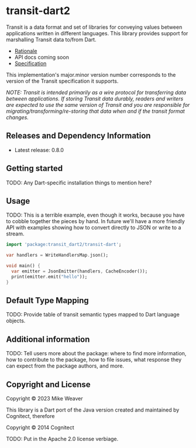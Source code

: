 <!--
This README describes the package. If you publish this package to pub.dev,
this README's contents appear on the landing page for your package.

For information about how to write a good package README, see the guide for
[writing package pages](https://dart.dev/guides/libraries/writing-package-pages).

For general information about developing packages, see the Dart guide for
[creating packages](https://dart.dev/guides/libraries/create-library-packages)
and the Flutter guide for
[developing packages and plugins](https://flutter.dev/developing-packages).
-->
# transit-dart2

Transit is a data format and set of libraries for conveying values between
applications written in different languages. This library provides support for
marshalling Transit data to/from Dart.

* [Rationale](https://blog.cognitect.com/blog/2014/7/22/transit)
* API docs coming soon
* [Specification](https://github.com/cognitect/transit-format)

This implementation's major.minor version number corresponds to the version of
the Transit specification it supports.

_NOTE: Transit is intended primarily as a wire protocol for transferring data
between applications. If storing Transit data durably, readers and writers are
expected to use the same version of Transit and you are responsible for
migrating/transforming/re-storing that data when and if the transit format
changes._

## Releases and Dependency Information

* Latest release: 0.8.0

## Getting started

TODO: Any Dart-specific installation things to mention here?

## Usage

TODO: This is a terrible example, even though it works, because you have to
cobble together the pieces by hand. In future we'll have a more friendly API
with examples showing how to convert directly to JSON or write to a stream.

```dart
import 'package:transit_dart2/transit-dart';

var handlers = WriteHandlersMap.json();

void main() {
  var emitter = JsonEmitter(handlers, CacheEncoder());
  print(emitter.emit("hello"));
}
```

## Default Type Mapping

TODO: Provide table of transit semantic types mapped to Dart language objects.

## Additional information

TODO: Tell users more about the package: where to find more information, how to
contribute to the package, how to file issues, what response they can expect
from the package authors, and more.

## Copyright and License

Copyright © 2023 Mike Weaver

This library is a Dart port of the Java version created and maintained by
Cognitect, therefore

Copyright © 2014 Cognitect

TODO: Put in the Apache 2.0 license verbiage.
